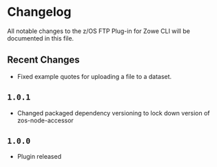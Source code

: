 # Changelog

All notable changes to the z/OS FTP Plug-in for Zowe CLI will be documented in this file.

## Recent Changes

- Fixed example quotes for uploading a file to a dataset.

## `1.0.1`

- Changed packaged dependency versioning to lock down version of zos-node-accessor

## `1.0.0`

- Plugin released
